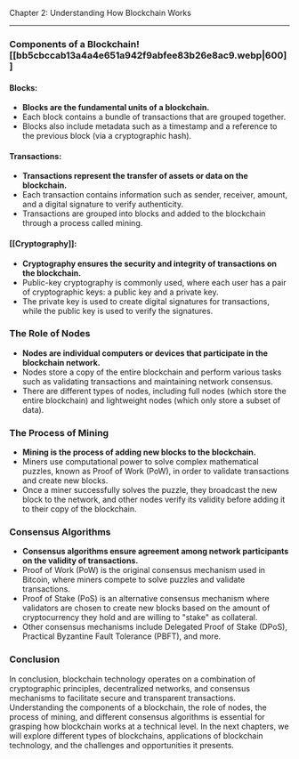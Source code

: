 Chapter 2: Understanding How Blockchain Works

---

### Components of a Blockchain![[bb5cbccab13a4a4e651a942f9abfee83b26e8ac9.webp|600]]
#### Blocks:
- **Blocks are the fundamental units of a blockchain.**
- Each block contains a bundle of transactions that are grouped together.
- Blocks also include metadata such as a timestamp and a reference to the previous block (via a cryptographic hash).

#### Transactions:
- **Transactions represent the transfer of assets or data on the blockchain.**
- Each transaction contains information such as sender, receiver, amount, and a digital signature to verify authenticity.
- Transactions are grouped into blocks and added to the blockchain through a process called mining.

#### [[Cryptography]]:
- **Cryptography ensures the security and integrity of transactions on the blockchain.**
- Public-key cryptography is commonly used, where each user has a pair of cryptographic keys: a public key and a private key.
- The private key is used to create digital signatures for transactions, while the public key is used to verify the signatures.

### The Role of Nodes

- **Nodes are individual computers or devices that participate in the blockchain network.**
- Nodes store a copy of the entire blockchain and perform various tasks such as validating transactions and maintaining network consensus.
- There are different types of nodes, including full nodes (which store the entire blockchain) and lightweight nodes (which only store a subset of data).

### The Process of Mining

- **Mining is the process of adding new blocks to the blockchain.**
- Miners use computational power to solve complex mathematical puzzles, known as Proof of Work (PoW), in order to validate transactions and create new blocks.
- Once a miner successfully solves the puzzle, they broadcast the new block to the network, and other nodes verify its validity before adding it to their copy of the blockchain.

### Consensus Algorithms

- **Consensus algorithms ensure agreement among network participants on the validity of transactions.**
- Proof of Work (PoW) is the original consensus mechanism used in Bitcoin, where miners compete to solve puzzles and validate transactions.
- Proof of Stake (PoS) is an alternative consensus mechanism where validators are chosen to create new blocks based on the amount of cryptocurrency they hold and are willing to "stake" as collateral.
- Other consensus mechanisms include Delegated Proof of Stake (DPoS), Practical Byzantine Fault Tolerance (PBFT), and more.

### Conclusion

In conclusion, blockchain technology operates on a combination of cryptographic principles, decentralized networks, and consensus mechanisms to facilitate secure and transparent transactions. Understanding the components of a blockchain, the role of nodes, the process of mining, and different consensus algorithms is essential for grasping how blockchain works at a technical level. In the next chapters, we will explore different types of blockchains, applications of blockchain technology, and the challenges and opportunities it presents.